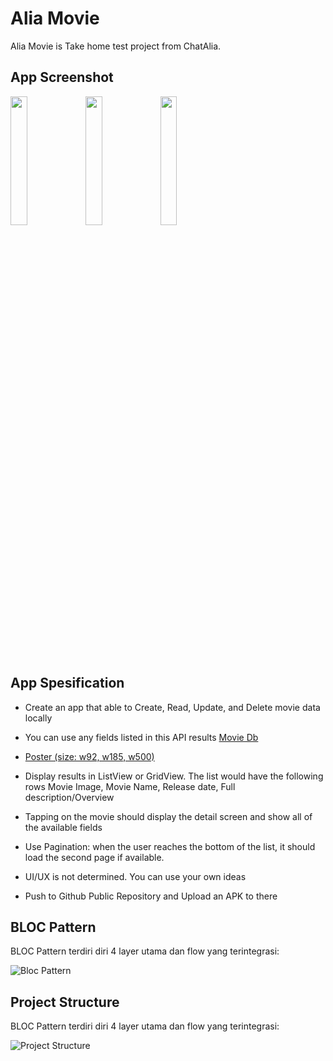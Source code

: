 # Alia Movie

Alia Movie is Take home test project from ChatAlia.

## App Screenshot

<img src="https://user-images.githubusercontent.com/33481715/124959517-7b3ea380-e045-11eb-9368-4926a7cf6ef0.png" width="23%"></img> <img src="https://user-images.githubusercontent.com/33481715/124959571-885b9280-e045-11eb-9f90-4bc725ed4a2c.png" width="23%"></img> <img src="https://user-images.githubusercontent.com/33481715/124959612-96a9ae80-e045-11eb-8c7d-c95d549db1ac.png" width="23%"></img> 

## App Spesification

-  Create an app that able to Create, Read, Update, and Delete movie data locally

-  You can use any fields listed in this API results [Movie Db](
https://api.themoviedb.org/3/search/movie?api_key=xxxxb5&query=money&page=1)

-  [Poster (size: w92, w185, w500)](
http://image.tmdb.org/t/p/w92/5xNBYXuv8wqiLVDhsfqCOr75DL7.jpg)

-  Display results in ListView or GridView. The list would have the following rows Movie
Image, Movie Name, Release date, Full description/Overview

-  Tapping on the movie should display the detail screen and show all of the available fields

-  Use Pagination: when the user reaches the bottom of the list, it should load the second
page if available.

-  UI/UX is not determined. You can use your own ideas

-  Push to Github Public Repository and Upload an APK to there

## BLOC Pattern
BLOC Pattern terdiri diri 4 layer utama dan flow yang terintegrasi:

![Bloc Pattern](https://i.imgur.com/VmvyPX0.jpeg)


## Project Structure
BLOC Pattern terdiri diri 4 layer utama dan flow yang terintegrasi:

![Project Structure](https://user-images.githubusercontent.com/33481715/124959231-3450ae00-e045-11eb-8a23-7ef5f1ea505e.png)


